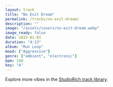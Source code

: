 ```yaml
---
layout: track
title: "No Exit Dream"
permalink: /tracks/no-exit-dream/
description: ""
image: "/assets/covers/no-exit-dream.webp"
image_ready: false
date: 2025-01-01
duration: "4:13"
album: "Run Loop"
mood: ["Aggressive"]
genre: ["ambient", "electronic"]
bpm: 140
key: "A"
---
```


Explore more vibes in the [StudioRich track library](/tracks/).
